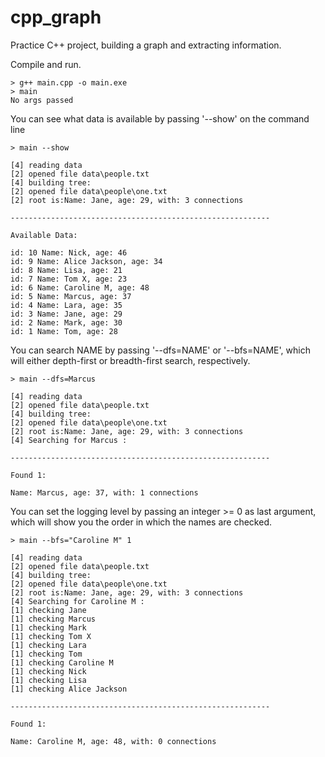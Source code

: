 # cpp_graph
Practice C++ project, building a graph and extracting information.

Compile and run.
```
> g++ main.cpp -o main.exe
> main
No args passed
```
You can see what data is available by passing '--show' on the command line
```
> main --show

[4] reading data
[2] opened file data\people.txt
[4] building tree:
[2] opened file data\people\one.txt
[2] root is:Name: Jane, age: 29, with: 3 connections

----------------------------------------------------------

Available Data:

id: 10 Name: Nick, age: 46
id: 9 Name: Alice Jackson, age: 34
id: 8 Name: Lisa, age: 21
id: 7 Name: Tom X, age: 23
id: 6 Name: Caroline M, age: 48
id: 5 Name: Marcus, age: 37
id: 4 Name: Lara, age: 35
id: 3 Name: Jane, age: 29
id: 2 Name: Mark, age: 30
id: 1 Name: Tom, age: 28
```
You can search NAME by passing '--dfs=NAME' or '--bfs=NAME', which will either depth-first or breadth-first search, respectively.
```
> main --dfs=Marcus

[4] reading data
[2] opened file data\people.txt
[4] building tree:
[2] opened file data\people\one.txt
[2] root is:Name: Jane, age: 29, with: 3 connections
[4] Searching for Marcus :

----------------------------------------------------------

Found 1:

Name: Marcus, age: 37, with: 1 connections
```
You can set the logging level by passing an integer >= 0 as last argument, which will show you the order in which the names are checked.
```
> main --bfs="Caroline M" 1

[4] reading data
[2] opened file data\people.txt
[4] building tree:
[2] opened file data\people\one.txt
[2] root is:Name: Jane, age: 29, with: 3 connections
[4] Searching for Caroline M :
[1] checking Jane
[1] checking Marcus
[1] checking Mark
[1] checking Tom X
[1] checking Lara
[1] checking Tom
[1] checking Caroline M
[1] checking Nick
[1] checking Lisa
[1] checking Alice Jackson

----------------------------------------------------------

Found 1:

Name: Caroline M, age: 48, with: 0 connections
```



